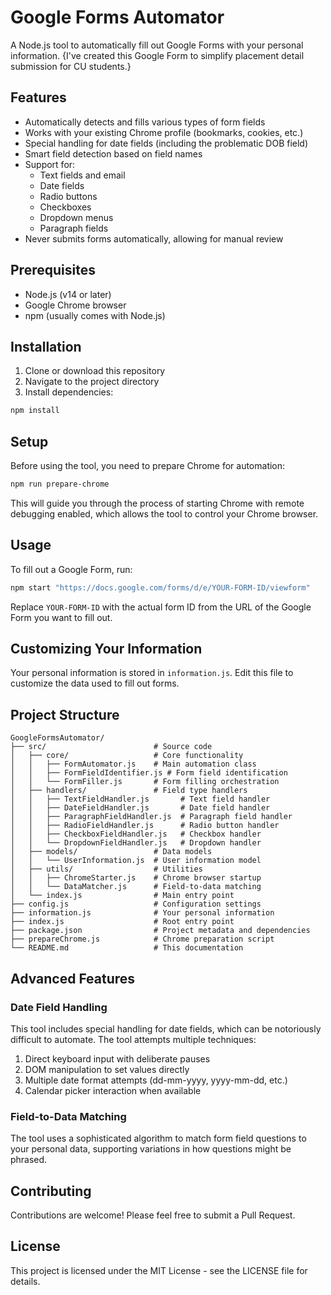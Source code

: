 # Google Forms Automator

A Node.js tool to automatically fill out Google Forms with your personal information. {I've created this Google Form to simplify placement detail submission for CU students.}

## Features

- Automatically detects and fills various types of form fields
- Works with your existing Chrome profile (bookmarks, cookies, etc.)
- Special handling for date fields (including the problematic DOB field)
- Smart field detection based on field names
- Support for:
  - Text fields and email
  - Date fields
  - Radio buttons
  - Checkboxes
  - Dropdown menus
  - Paragraph fields
- Never submits forms automatically, allowing for manual review

## Prerequisites

- Node.js (v14 or later)
- Google Chrome browser
- npm (usually comes with Node.js)

## Installation

1. Clone or download this repository
2. Navigate to the project directory
3. Install dependencies:

```bash
npm install
```

## Setup

Before using the tool, you need to prepare Chrome for automation:

```bash
npm run prepare-chrome
```

This will guide you through the process of starting Chrome with remote debugging enabled, which allows the tool to control your Chrome browser.

## Usage

To fill out a Google Form, run:

```bash
npm start "https://docs.google.com/forms/d/e/YOUR-FORM-ID/viewform"
```

Replace `YOUR-FORM-ID` with the actual form ID from the URL of the Google Form you want to fill out.

## Customizing Your Information

Your personal information is stored in `information.js`. Edit this file to customize the data used to fill out forms.

## Project Structure

```
GoogleFormsAutomator/
├── src/                        # Source code
│   ├── core/                   # Core functionality
│   │   ├── FormAutomator.js    # Main automation class
│   │   ├── FormFieldIdentifier.js # Form field identification
│   │   └── FormFiller.js       # Form filling orchestration
│   ├── handlers/               # Field type handlers
│   │   ├── TextFieldHandler.js       # Text field handler
│   │   ├── DateFieldHandler.js       # Date field handler
│   │   ├── ParagraphFieldHandler.js  # Paragraph field handler
│   │   ├── RadioFieldHandler.js      # Radio button handler
│   │   ├── CheckboxFieldHandler.js   # Checkbox handler
│   │   └── DropdownFieldHandler.js   # Dropdown handler
│   ├── models/                 # Data models
│   │   └── UserInformation.js  # User information model
│   ├── utils/                  # Utilities
│   │   ├── ChromeStarter.js    # Chrome browser startup
│   │   └── DataMatcher.js      # Field-to-data matching
│   └── index.js                # Main entry point
├── config.js                   # Configuration settings
├── information.js              # Your personal information
├── index.js                    # Root entry point
├── package.json                # Project metadata and dependencies
├── prepareChrome.js            # Chrome preparation script
└── README.md                   # This documentation
```

## Advanced Features

### Date Field Handling

This tool includes special handling for date fields, which can be notoriously difficult to automate. The tool attempts multiple techniques:

1. Direct keyboard input with deliberate pauses
2. DOM manipulation to set values directly
3. Multiple date format attempts (dd-mm-yyyy, yyyy-mm-dd, etc.)
4. Calendar picker interaction when available

### Field-to-Data Matching

The tool uses a sophisticated algorithm to match form field questions to your personal data, supporting variations in how questions might be phrased.

## Contributing

Contributions are welcome! Please feel free to submit a Pull Request.

## License

This project is licensed under the MIT License - see the LICENSE file for details. 